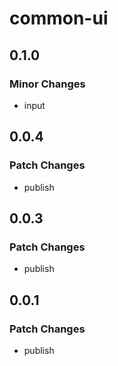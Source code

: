# common-ui

## 0.1.0

### Minor Changes

-   input

## 0.0.4

### Patch Changes

-   publish

## 0.0.3

### Patch Changes

-   publish

## 0.0.1

### Patch Changes

-   publish
